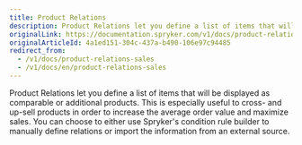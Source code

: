 ```yaml
---
title: Product Relations
description: Product Relations let you define a list of items that will be displayed as comparable or additional products.
originalLink: https://documentation.spryker.com/v1/docs/product-relations-sales
originalArticleId: 4a1ed151-304c-437a-b490-106e97c94485
redirect_from:
  - /v1/docs/product-relations-sales
  - /v1/docs/en/product-relations-sales
---
```


Product Relations let you define a list of items that will be displayed as comparable or additional products. This is especially useful to cross- and up-sell products in order to increase the average order value and maximize sales. You can choose to either use Spryker's condition rule builder to manually define relations or import the information from an external source.
